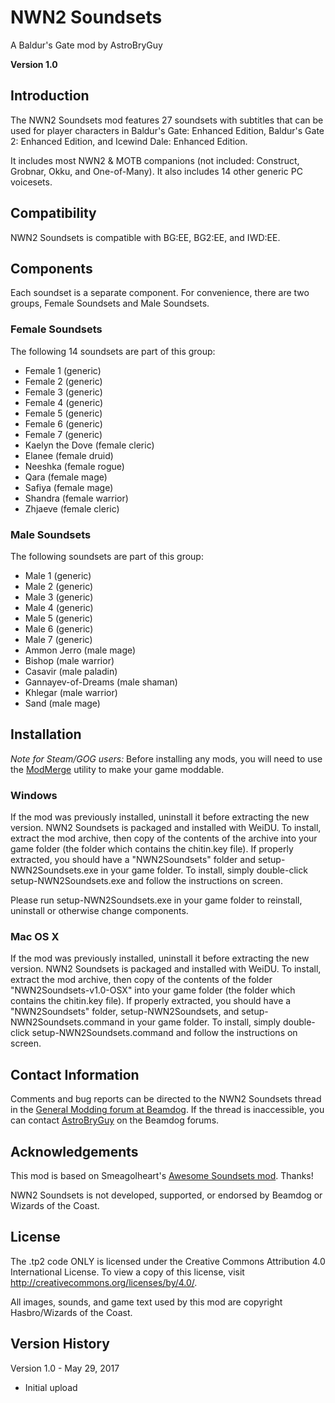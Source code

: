 # NWN2 Soundsets
A Baldur's Gate mod by AstroBryGuy

**Version 1.0**

## Introduction

The NWN2 Soundsets mod features 27 soundsets with subtitles that can be used for player characters in Baldur's Gate: Enhanced Edition, Baldur's Gate 2: Enhanced Edition, and Icewind Dale: Enhanced Edition.
 
It includes most NWN2 & MOTB companions (not included: Construct, Grobnar, Okku, and One-of-Many). It also includes 14 other generic PC voicesets.

## Compatibility

NWN2 Soundsets is compatible with BG:EE, BG2:EE, and IWD:EE.


## Components

Each soundset is a separate component. For convenience, there are two groups, Female Soundsets and Male Soundsets.

### Female Soundsets

The following 14 soundsets are part of this group:

* Female 1 (generic)
* Female 2 (generic)
* Female 3 (generic)
* Female 4 (generic)
* Female 5 (generic)
* Female 6 (generic)
* Female 7 (generic)
* Kaelyn the Dove (female cleric) 
* Elanee (female druid)
* Neeshka (female rogue)
* Qara (female mage)
* Safiya (female mage)
* Shandra (female warrior)
* Zhjaeve (female cleric)

### Male Soundsets

The following soundsets are part of this group:

* Male 1 (generic)
* Male 2 (generic)
* Male 3 (generic)
* Male 4 (generic)
* Male 5 (generic)
* Male 6 (generic)
* Male 7 (generic)
* Ammon Jerro (male mage)
* Bishop (male warrior)
* Casavir (male paladin)
* Gannayev-of-Dreams (male shaman)
* Khlegar (male warrior)
* Sand (male mage)


## Installation

*Note for Steam/GOG users:* Before installing any mods, you will need to use the [ModMerge](https://forums.beamdog.com/discussion/50441/modmerge-merge-your-steam-gog-zip-based-dlc-into-something-weidu-nearinfinity-dltcep-can-use/p1) utility to make your game moddable.

### Windows 
If the mod was previously installed, uninstall it before extracting the new version. NWN2 Soundsets is packaged and installed with WeiDU. To install, extract the mod archive, then copy of the contents of the archive into your game folder (the folder which contains the chitin.key file). If properly extracted, you should have a "NWN2Soundsets" folder and setup-NWN2Soundsets.exe in your game folder. To install, simply double-click setup-NWN2Soundsets.exe and follow the instructions on screen. 

Please run setup-NWN2Soundsets.exe in your game folder to reinstall, uninstall or otherwise change components. 

### Mac OS X 
If the mod was previously installed, uninstall it before extracting the new version. NWN2 Soundsets is packaged and installed with WeiDU. To install, extract the mod archive, then copy of the contents of the folder "NWN2Soundsets-v1.0-OSX" into your game folder (the folder which contains the chitin.key file). If properly extracted, you should have a "NWN2Soundsets" folder, setup-NWN2Soundsets, and setup-NWN2Soundsets.command in your game folder. To install, simply double-click setup-NWN2Soundsets.command and follow the instructions on screen. 


## Contact Information

Comments and bug reports can be directed to the NWN2 Soundsets thread in the [General Modding forum at Beamdog](https://forums.beamdog.com/categories/general-modding).  If the thread is inaccessible, you can contact [AstroBryGuy](https://forums.beamdog.com/profile/AstroBryGuy) on the Beamdog forums.


## Acknowledgements 

This mod is based on Smeagolheart's [Awesome Soundsets mod](https://forums.beamdog.com/discussion/38319/mods-awesome-soundsets-mods-master-thread-custom-soundsets-for-bgee-bg2ee-and-iwdee/p1). Thanks!

NWN2 Soundsets is not developed, supported, or endorsed by Beamdog or Wizards of the Coast.


## License

The .tp2 code ONLY is licensed under the Creative Commons Attribution 4.0 International License. To view a copy of this license, visit http://creativecommons.org/licenses/by/4.0/.

All images, sounds, and game text used by this mod are copyright Hasbro/Wizards of the Coast.


## Version History

Version 1.0 - May 29, 2017

- Initial upload
